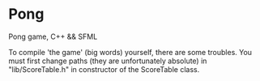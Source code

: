 # Pong
Pong game, C++ &amp;&amp; SFML

To compile 'the game' (big words) yourself, there are some troubles. You must first change paths (they are unfortunately absolute) in "lib/ScoreTable.h" in constructor of the ScoreTable class. 
